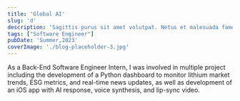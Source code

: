 ```yaml
---
title: 'Global AI'
slug: 'd'
description: 'Sagittis purus sit amet volutpat. Netus et malesuada fames ac turpis egestas'
tags: ["Software Engineer"]
pubDate: 'Summer,2023'
coverImage: './blog-placeholder-3.jpg'
---
```


As a Back-End Software Engineer Intern, I was involved in multiple project including the development of a Python dashboard to monitor lithium market trends, ESG metrics, and real-time news updates, as well as development of  an iOS app with AI response, voice synthesis, and lip-sync video.